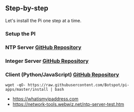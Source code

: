 ## Step-by-step

Let's install the Pi one step at a time.

### Setup the PI


### **NTP Server** [GitHub Repository](https://github.com/EloiStree/2025_01_01_HelloPiOsNtpServer)  
### **Integer Server** [GitHub Repository](https://github.com/EloiStree/2025_01_01_HelloMetaMaskPushToIID)  
### **Client (Python/JavaScript)** [GitHub Repository](https://github.com/EloiStree/2025_03_14_WsNtpIntRaspberryPiClientPyJS)  




```
wget -qO- https://raw.githubusercontent.com/Botspot/pi-apps/master/install | bash
```

- https://whatismyipaddress.com
- https://network-tools.webwiz.net/ntp-server-test.htm
